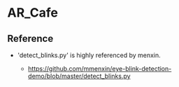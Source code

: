 # AR_Cafe

## Reference

- 'detect_blinks.py' is highly referenced by menxin.

  - https://github.com/mmenxin/eye-blink-detection-demo/blob/master/detect_blinks.py